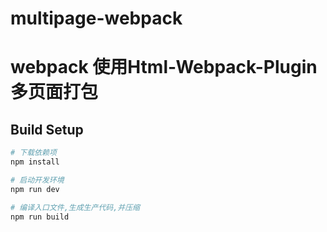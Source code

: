 # multipage-webpack
# webpack 使用Html-Webpack-Plugin 多页面打包

## Build Setup

``` bash
# 下载依赖项
npm install

# 启动开发环境
npm run dev

# 编译入口文件,生成生产代码,并压缩
npm run build
